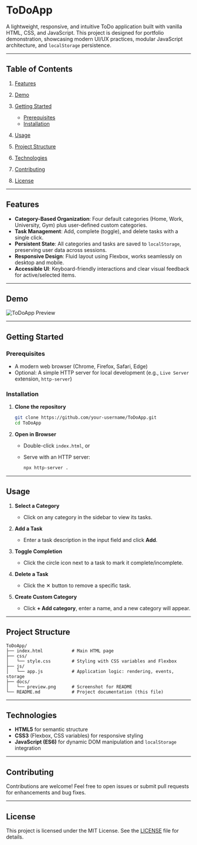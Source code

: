 # ToDoApp

A lightweight, responsive, and intuitive ToDo application built with vanilla HTML, CSS, and JavaScript. This project is designed for portfolio demonstration, showcasing modern UI/UX practices, modular JavaScript architecture, and `localStorage` persistence.

---

## Table of Contents

1. [Features](#features)
2. [Demo](#demo)
3. [Getting Started](#getting-started)

   * [Prerequisites](#prerequisites)
   * [Installation](#installation)
4. [Usage](#usage)
5. [Project Structure](#project-structure)
6. [Technologies](#technologies)
7. [Contributing](#contributing)
8. [License](#license)

---

## Features

* **Category-Based Organization**: Four default categories (Home, Work, University, Gym) plus user-defined custom categories.
* **Task Management**: Add, complete (toggle), and delete tasks with a single click.
* **Persistent State**: All categories and tasks are saved to `localStorage`, preserving user data across sessions.
* **Responsive Design**: Fluid layout using Flexbox, works seamlessly on desktop and mobile.
* **Accessible UI**: Keyboard-friendly interactions and clear visual feedback for active/selected items.

---

## Demo

![ToDoApp Preview](docs/preview.png)

---

## Getting Started

### Prerequisites

* A modern web browser (Chrome, Firefox, Safari, Edge)
* Optional: A simple HTTP server for local development (e.g., `Live Server` extension, `http-server`)

### Installation

1. **Clone the repository**

   ```bash
   git clone https://github.com/your-username/ToDoApp.git
   cd ToDoApp
   ```

2. **Open in Browser**

   * Double-click `index.html`, or
   * Serve with an HTTP server:

     ```bash
     npx http-server .
     ```

---

## Usage

1. **Select a Category**

   * Click on any category in the sidebar to view its tasks.
2. **Add a Task**

   * Enter a task description in the input field and click **Add**.
3. **Toggle Completion**

   * Click the circle icon next to a task to mark it complete/incomplete.
4. **Delete a Task**

   * Click the ✕ button to remove a specific task.
5. **Create Custom Category**

   * Click **+ Add category**, enter a name, and a new category will appear.

---

## Project Structure

```
ToDoApp/
├── index.html           # Main HTML page
├── css/
│   └── style.css        # Styling with CSS variables and Flexbox
├── js/
│   └── app.js           # Application logic: rendering, events, storage
├── docs/
│   └── preview.png      # Screenshot for README
└── README.md            # Project documentation (this file)
```

---

## Technologies

* **HTML5** for semantic structure
* **CSS3** (Flexbox, CSS variables) for responsive styling
* **JavaScript (ES6)** for dynamic DOM manipulation and `localStorage` integration

---

## Contributing

Contributions are welcome! Feel free to open issues or submit pull requests for enhancements and bug fixes.

---

## License

This project is licensed under the MIT License. See the [LICENSE](LICENSE) file for details.
